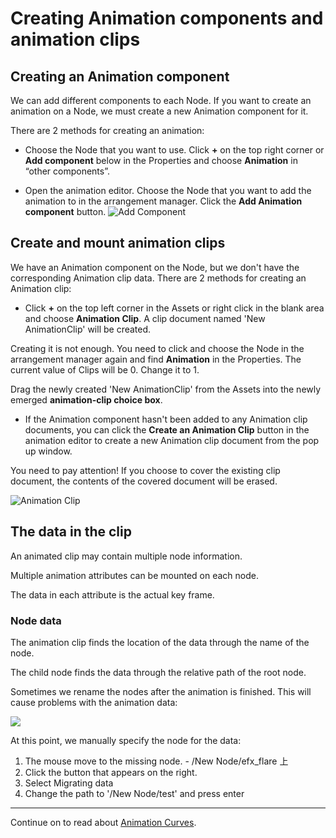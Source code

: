 # Creating Animation components and animation clips

## Creating an Animation component

We can add different components to each Node. If you want to create an animation
on a Node, we must create a new Animation component for it.

There are 2 methods for creating an animation:

 - Choose the Node that you want to use. Click __+__ on the top right corner or
__Add component__ below in the Properties and choose __Animation__ in “other components”.

 - Open the animation editor. Choose the Node that you want to add the animation to in the arrangement manager. Click the __Add Animation component__ button.
![Add Component](animation-clip/add-component.jpg)

## Create and mount animation clips

We have an Animation component on the Node, but we don't have the corresponding Animation clip data. There are 2 methods for creating an Animation clip:

 - Click __+__ on the top left corner in the Assets or right click in the blank area and choose __Animation Clip__. A clip document named 'New AnimationClip' will be created.

Creating it is not enough. You need to   click and choose the Node in the arrangement manager again and find __Animation__ in the Properties. The current value of Clips  will be 0. Change it to 1.

Drag the newly created 'New AnimationClip' from the Assets into the newly emerged __animation-clip choice box__.

 - If the Animation component hasn't been added to any Animation clip documents, you can click the __Create an Animation Clip__ button in the animation editor to create a new Animation clip document from the pop up window.

You need to pay attention! If you choose to cover the existing clip document, the contents of the covered document will be erased.

![Animation Clip](animation-clip/add-clip.jpg)

## The data in the clip

An animated clip may contain multiple node information.

Multiple animation attributes can be mounted on each node.

The data in each attribute is the actual key frame.

### Node data

The animation clip finds the location of the data through the name of the node.

The child node finds the data through the relative path of the root node.

Sometimes we rename the nodes after the animation is finished.
This will cause problems with the animation data:

<a href="animation-clip/miss-node.jpg"><img src="animation-clip/miss-node.jpg"></a>

At this point, we manually specify the node for the data:
1. The mouse move to the missing node. - /New Node/efx_flare 上
2. Click the button that appears on the right.
3. Select Migrating data
4. Change the path to '/New Node/test' and press enter

---

Continue on to read about [Animation Curves](animation-curve.md).